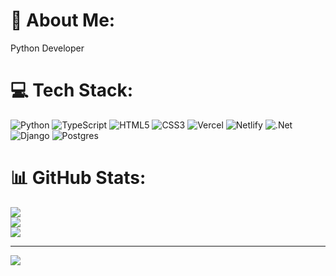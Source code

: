 # 💫 About Me:
Python Developer


# 💻 Tech Stack:
![Python](https://img.shields.io/badge/python-3670A0?style=for-the-badge&logo=python&logoColor=ffdd54) ![TypeScript](https://img.shields.io/badge/typescript-%23007ACC.svg?style=for-the-badge&logo=typescript&logoColor=white) ![HTML5](https://img.shields.io/badge/html5-%23E34F26.svg?style=for-the-badge&logo=html5&logoColor=white) ![CSS3](https://img.shields.io/badge/css3-%231572B6.svg?style=for-the-badge&logo=css3&logoColor=white) ![Vercel](https://img.shields.io/badge/vercel-%23000000.svg?style=for-the-badge&logo=vercel&logoColor=white) ![Netlify](https://img.shields.io/badge/netlify-%23000000.svg?style=for-the-badge&logo=netlify&logoColor=#00C7B7) ![.Net](https://img.shields.io/badge/.NET-5C2D91?style=for-the-badge&logo=.net&logoColor=white) ![Django](https://img.shields.io/badge/django-%23092E20.svg?style=for-the-badge&logo=django&logoColor=white) ![Postgres](https://img.shields.io/badge/postgres-%23316192.svg?style=for-the-badge&logo=postgresql&logoColor=white)
# 📊 GitHub Stats:
![](https://github-readme-stats.vercel.app/api?username=steve1253&theme=dark&hide_border=false&include_all_commits=false&count_private=false)<br/>
![](https://github-readme-streak-stats.herokuapp.com/?user=steve1253&theme=dark&hide_border=false)<br/>
![](https://github-readme-stats.vercel.app/api/top-langs/?username=steve1253&theme=dark&hide_border=false&include_all_commits=false&count_private=false&layout=compact)

---
[![](https://visitcount.itsvg.in/api?id=steve1253&icon=0&color=0)](https://visitcount.itsvg.in)

<!-- Proudly created with GPRM ( https://gprm.itsvg.in ) -->
